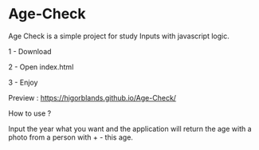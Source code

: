# Age-Check
Age Check is a simple project for study Inputs with javascript logic.

1 - Download

2 - Open index.html

3 - Enjoy

Preview : https://higorblands.github.io/Age-Check/

How to use ?

Input the year what you want and the application will return the age with a photo from a person with + - this age.
